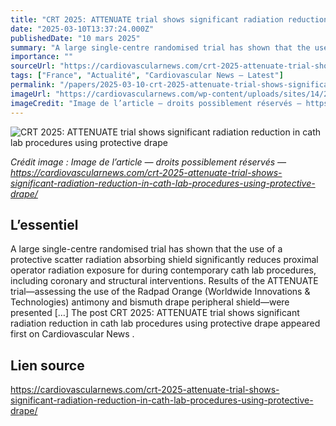 ```yaml
---
title: "CRT 2025: ATTENUATE trial shows significant radiation reduction in cath lab procedures using protective drape"
date: "2025-03-10T13:37:24.000Z"
publishedDate: "10 mars 2025"
summary: "A large single-centre randomised trial has shown that the use of a protective scatter radiation absorbing shield significantly reduces proximal operator radiation exposure for during contemporary cath lab procedures, including coronary and structural interventions. Results of the ATTENUATE trial—assessing the use of the Radpad Orange (Worldwide Innovations &#38; Technologies) antimony and bismuth drape peripheral shield—were presented [&#8230;] The post CRT 2025: ATTENUATE trial shows significant radiation reduction in cath lab procedures using protective drape appeared first on Cardiovascular News ."
importance: ""
sourceUrl: "https://cardiovascularnews.com/crt-2025-attenuate-trial-shows-significant-radiation-reduction-in-cath-lab-procedures-using-protective-drape/"
tags: ["France", "Actualité", "Cardiovascular News — Latest"]
permalink: "/papers/2025-03-10-crt-2025-attenuate-trial-shows-significant-radiation-reduction-in-cath-lab-procedures-using-protective-drape"
imageUrl: "https://cardiovascularnews.com/wp-content/uploads/sites/14/2025/03/IMG_3352-scaled.jpg"
imageCredit: "Image de l’article — droits possiblement réservés — https://cardiovascularnews.com/crt-2025-attenuate-trial-shows-significant-radiation-reduction-in-cath-lab-procedures-using-protective-drape/"
---
```


![CRT 2025: ATTENUATE trial shows significant radiation reduction in cath lab procedures using protective drape](https://cardiovascularnews.com/wp-content/uploads/sites/14/2025/03/IMG_3352-scaled.jpg)

*Crédit image : Image de l’article — droits possiblement réservés — https://cardiovascularnews.com/crt-2025-attenuate-trial-shows-significant-radiation-reduction-in-cath-lab-procedures-using-protective-drape/*

## L’essentiel

A large single-centre randomised trial has shown that the use of a protective scatter radiation absorbing shield significantly reduces proximal operator radiation exposure for during contemporary cath lab procedures, including coronary and structural interventions. Results of the ATTENUATE trial—assessing the use of the Radpad Orange (Worldwide Innovations &#38; Technologies) antimony and bismuth drape peripheral shield—were presented [&#8230;] The post CRT 2025: ATTENUATE trial shows significant radiation reduction in cath lab procedures using protective drape appeared first on Cardiovascular News .

## Lien source

https://cardiovascularnews.com/crt-2025-attenuate-trial-shows-significant-radiation-reduction-in-cath-lab-procedures-using-protective-drape/
